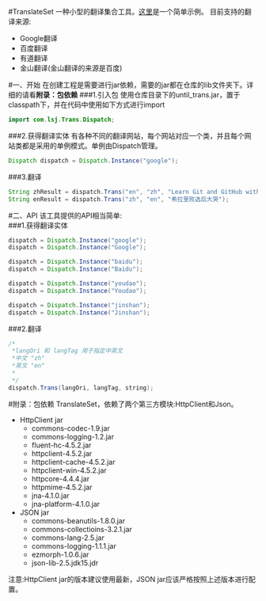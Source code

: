 #TranslateSet
一种小型的翻译集合工具。[这里](https://github.com/lsj9383/TranslateSet/blob/master/src/Demo/Main.java)是一个简单示例。
目前支持的翻译来源:
* Google翻译
* 百度翻译
* 有道翻译
* 金山翻译(金山翻译的来源是百度)

#一、开始
在创建工程是需要进行jar依赖，需要的jar都在仓库的lib文件夹下。详细的请看**附录：包依赖**
###1.引入包
使用仓库目录下的until_trans.jar，置于classpath下，并在代码中使用如下方式进行import
```java
import com.lsj.Trans.Dispatch;
```

###2.获得翻译实体
有各种不同的翻译网站，每个网站对应一个类，并且每个网站类都是采用的单例模式。单例由Dispatch管理。
```java
Dispatch dispatch = Dispatch.Instance("google");
```

###3.翻译
```java
String zhResult = dispatch.Trans("en", "zh", "Learn Git and GitHub without any code!");		//英文翻译为中文
String enResult = dispatch.Trans("zh", "en", "希拉里败选后大哭");							//中文翻译为英文
```

#二、API
该工具提供的API相当简单:<br>
###1.获得翻译实体
```JAVA
dispatch = Dispatch.Instance("google");
dispatch = Dispatch.Instance("Google");

dispatch = Dispatch.Instance("baidu");
dispatch = Dispatch.Instance("Baidu");

dispatch = Dispatch.Instance("youdao");
dispatch = Dispatch.Instance("Youdao");

dispatch = Dispatch.Instance("jinshan");
dispatch = Dispatch.Instance("Jinshan");
```

###2.翻译
```JAVA
/*
 *langOri 和 langTag 用于指定中英文
 *中文 "zh"
 *英文 "en"
 *
 */
dispatch.Trans(langOri, langTag, string);
```

#附录：包依赖
TranslateSet，依赖了两个第三方模块:HttpClient和Json。
* HttpClient jar
	* commons-codec-1.9.jar
	* commons-logging-1.2.jar
	* fluent-hc-4.5.2.jar
	* httpclient-4.5.2.jar
	* httpclient-cache-4.5.2.jar
	* httpclient-win-4.5.2.jar
	* httpcore-4.4.4.jar
	* httpmime-4.5.2.jar
	* jna-4.1.0.jar
	* jna-platform-4.1.0.jar
* JSON jar
	* commons-beanutils-1.8.0.jar
	* commons-collectioins-3.2.1.jar
	* commons-lang-2.5.jar
	* commons-logging-1.1.1.jar
	* ezmorph-1.0.6.jar
	* json-lib-2.5.jdk15.jdr

注意:HttpClient jar的版本建议使用最新，JSON jar应该严格按照上述版本进行配置。